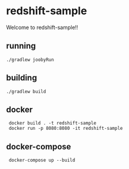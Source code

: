 # redshift-sample

Welcome to redshift-sample!!

## running

    ./gradlew joobyRun

## building

    ./gradlew build

## docker

     docker build . -t redshift-sample
     docker run -p 8080:8080 -it redshift-sample

## docker-compose

     docker-compose up --build
